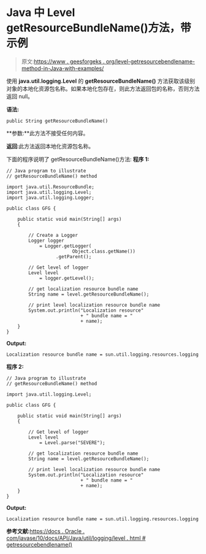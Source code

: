 # Java 中 Level getResourceBundleName()方法，带示例

> 原文:[https://www . geesforgeks . org/level-getresourcebendlename-method-in-Java-with-examples/](https://www.geeksforgeeks.org/level-getresourcebundlename-method-in-java-with-examples/)

使用 **java.util.logging.Level** 的 **getResourceBundleName()** 方法获取该级别对象的本地化资源包名称。如果本地化包存在，则此方法返回包的名称，否则方法返回 null。

**语法:**

```
public String getResourceBundleName()

```

**参数:**此方法不接受任何内容。

**返回**:此方法返回本地化资源包名称。

下面的程序说明了 getResourceBundleName()方法:
**程序 1:**

```
// Java program to illustrate
// getResourceBundleName() method

import java.util.ResourceBundle;
import java.util.logging.Level;
import java.util.logging.Logger;

public class GFG {

    public static void main(String[] args)
    {

        // Create a Logger
        Logger logger
            = Logger.getLogger(
                        Object.class.getName())
                  .getParent();

        // Get level of logger
        Level level
            = logger.getLevel();

        // get localization resource bundle name
        String name = level.getResourceBundleName();

        // print level localization resource bundle name
        System.out.println("Localization resource"
                           + " bundle name = "
                           + name);
    }
}
```

**Output:**

```
Localization resource bundle name = sun.util.logging.resources.logging

```

**程序 2:**

```
// Java program to illustrate
// getResourceBundleName() method

import java.util.logging.Level;

public class GFG {

    public static void main(String[] args)
    {

        // Get level of logger
        Level level
            = Level.parse("SEVERE");

        // get localization resource bundle name
        String name = level.getResourceBundleName();

        // print level localization resource bundle name
        System.out.println("Localization resource"
                           + " bundle name = "
                           + name);
    }
}
```

**Output:**

```
Localization resource bundle name = sun.util.logging.resources.logging

```

**参考文献:**[https://docs . Oracle . com/javase/10/docs/API/Java/util/logging/level . html # getresourcebendlename()](https://docs.oracle.com/javase/10/docs/api/java/util/logging/Level.html#getResourceBundleName())